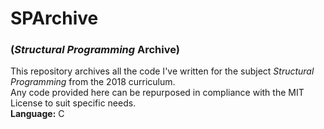 # SPArchive
### (*Structural Programming* Archive)

This repository archives all the code I've written for the subject *Structural Programming* from the 2018 curriculum. \
Any code provided here can be repurposed in compliance with the MIT License to suit specific needs. \
**Language:** C
